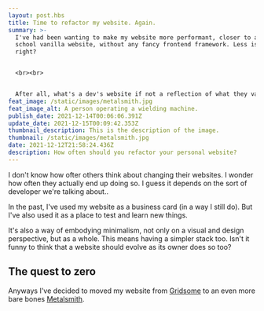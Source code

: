 ```yaml
---
layout: post.hbs
title: Time to refactor my website. Again.
summary: >-
  I've had been wanting to make my website more performant, closer to an old
  school vanilla website, without any fancy frontend framework. Less is more,
  right?


  <br><br>


  After all, what's a dev's website if not a reflection of what they value?
feat_image: /static/images/metalsmith.jpg
feat_image_alt: A person operating a wielding machine.
publish_date: 2021-12-14T00:06:06.391Z
update_date: 2021-12-15T00:09:42.353Z
thumbnail_description: This is the description of the image.
thumbnail: /static/images/metalsmith.jpg
date: 2021-12-12T21:58:24.436Z
description: How often should you refactor your personal website?
---
```

I don't know how ofter others think about changing their websites. I wonder how often they actually end up doing so. I guess it depends on the sort of developer we're talking about..

In the past, I've used my website as a business card (in a way I still do). But I've also used it as a place to test and learn new things.

It's also a way of embodying minimalism, not only on a visual and design perspective, but as a whole. This means having a simpler stack too. Isn't it funny to think that a website should evolve as its owner does so too?

## The quest to zero



Anyways I've decided to moved my website from <a href="https://gridsome.org/" target="_blank">Gridsome</a> to an even more bare bones <a href="https://www.metalsmith.io/" target="_blank">Metalsmith</a>.